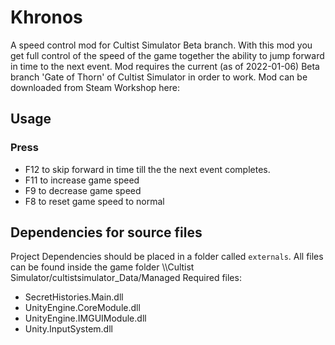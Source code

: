 # Khronos
A speed control mod for Cultist Simulator Beta branch. With this mod you get full control of the speed of the game together the ability to jump forward in time to the next event. Mod requires the current (as of 2022-01-06) Beta branch 'Gate of Thorn' of Cultist Simulator in order to work. Mod can be downloaded from Steam Workshop here:

## Usage
### Press
- F12 to skip forward in time till the the next event completes.  
- F11 to increase game speed
- F9 to decrease game speed
- F8 to reset game speed to normal


## Dependencies for source files
Project Dependencies should be placed in a folder called `externals`. All files can be found inside the game folder \\\Cultist Simulator/cultistsimulator_Data/Managed
Required files:
- SecretHistories.Main.dll
- UnityEngine.CoreModule.dll
- UnityEngine.IMGUIModule.dll
- Unity.InputSystem.dll


